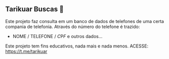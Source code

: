 ## Tarikuar Buscas 🚀

Este projeto faz consulta em um banco de dados de telefones de uma certa compania de telefonia.
Através do número do telefone é trazido:
* NOME / TELEFONE / *C*P*F* e outros dados...

Este projeto tem fins educativos, nada mais e nada menos.
ACESSE: https://t.me/tarikuar